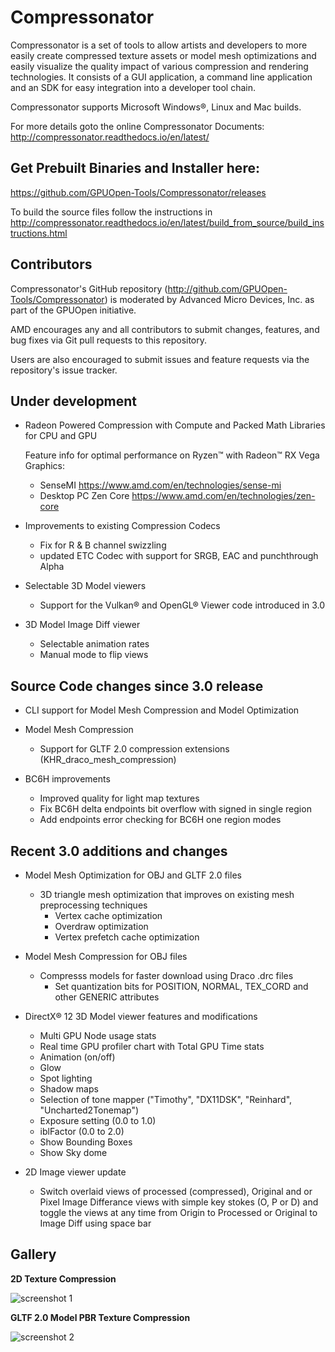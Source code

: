 # Compressonator

Compressonator is a set of tools to allow artists and developers to more easily create compressed texture assets or model mesh optimizations and easily visualize the quality impact of various compression and rendering technologies.  It consists of a GUI application, a command line application and an SDK for easy integration into a developer tool chain.

Compressonator supports Microsoft Windows®, Linux and Mac builds.

For more details goto the online Compressonator Documents: http://compressonator.readthedocs.io/en/latest/ 

Get Prebuilt Binaries and Installer here:
---------------------------------------------------
https://github.com/GPUOpen-Tools/Compressonator/releases

To build the source files follow the instructions in http://compressonator.readthedocs.io/en/latest/build_from_source/build_instructions.html

## Contributors

Compressonator's GitHub repository (http://github.com/GPUOpen-Tools/Compressonator) is moderated by Advanced Micro Devices, Inc. as part of the GPUOpen initiative.

AMD encourages any and all contributors to submit changes, features, and bug fixes via Git pull requests to this repository.

Users are also encouraged to submit issues and feature requests via the repository's issue tracker.
  
Under development 
----------------------------------------------------
* Radeon Powered Compression with Compute and Packed Math Libraries for CPU and GPU

  Feature info for optimal performance on Ryzen™ with Radeon™ RX Vega Graphics:
  * SenseMI  https://www.amd.com/en/technologies/sense-mi
  * Desktop PC Zen Core  https://www.amd.com/en/technologies/zen-core

* Improvements to existing Compression Codecs
  * Fix for R & B channel swizzling
  * updated ETC Codec with support for SRGB, EAC and punchthrough Alpha
    
* Selectable 3D Model viewers
  * Support for the Vulkan® and OpenGL® Viewer code introduced in 3.0
 
* 3D Model Image Diff viewer 
  * Selectable animation rates 
  * Manual mode to flip views
 

Source Code changes since 3.0 release
------------------------------------------------------

* CLI support for Model Mesh Compression and Model Optimization

* Model Mesh Compression 
  * Support for GLTF 2.0 compression extensions (KHR_draco_mesh_compression)
  
* BC6H improvements
  * Improved quality for light map textures
  * Fix BC6H delta endpoints bit overflow with signed in single region
  * Add endpoints error checking for BC6H one region modes
  


Recent 3.0 additions and changes
------------------------------------------------------

* Model Mesh Optimization for OBJ and GLTF 2.0 files
  * 3D triangle mesh optimization that improves on existing mesh preprocessing techniques
    * Vertex cache optimization
    * Overdraw optimization
    * Vertex prefetch cache optimization
    
* Model Mesh Compression for OBJ files 
  * Compresss models for faster download using Draco .drc files
    * Set quantization bits for POSITION, NORMAL, TEX_CORD and other GENERIC attributes
  
* DirectX® 12 3D Model viewer features and modifications
  * Multi GPU Node usage stats
  * Real time GPU profiler chart with Total GPU Time stats
  * Animation (on/off)
  * Glow
  * Spot lighting 
  * Shadow maps
  * Selection of tone mapper ("Timothy", "DX11DSK", "Reinhard", "Uncharted2Tonemap")
  * Exposure setting (0.0 to 1.0)
  * iblFactor (0.0 to 2.0)
  * Show Bounding Boxes
  * Show Sky dome
 
* 2D Image viewer update
  * Switch overlaid views of processed (compressed), Original and or Pixel Image Differance views with simple key stokes (O, P or D) and toggle the views at any time from Origin to Processed or Original to Image Diff using space bar

Gallery
-------
**2D Texture Compression**

![screenshot 1](https://github.com/GPUOpen-Tools/Compressonator/blob/master/docs/source/gui_tool/user_guide/media/image51.png)

**GLTF 2.0 Model PBR Texture Compression**

![screenshot 2](https://github.com/GPUOpen-Tools/Compressonator/blob/master/docs/source/gui_tool/user_guide/media/image96.png)



